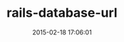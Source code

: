 ---
layout: post
title:  "rails-database-url"
repo:   "glenngillen/rails-database-url"
date:   2015-02-18 17:06:01
gemurl: https://github.com/glenngillen/rails-database-url
---